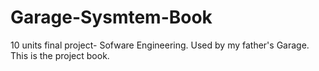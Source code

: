 # Garage-Sysmtem-Book

10 units final project- Sofware Engineering. Used by my father's Garage. This is the project book.
